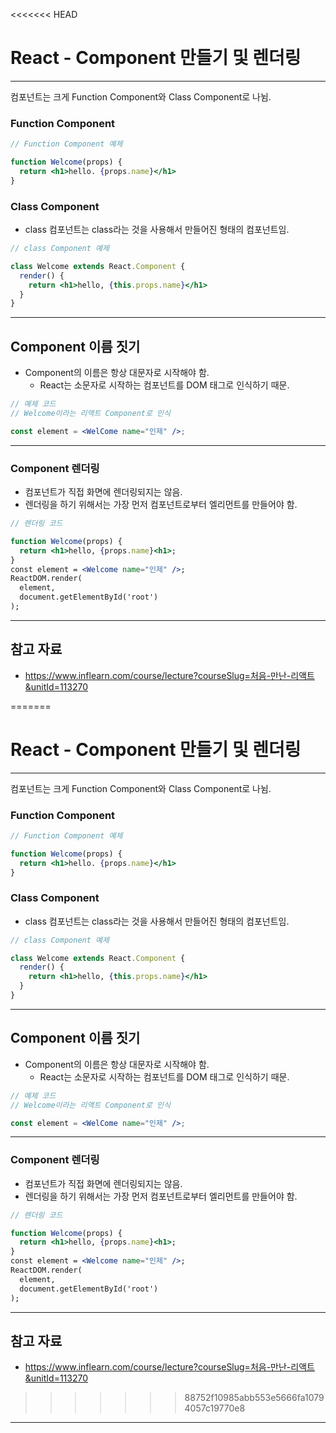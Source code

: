 <<<<<<< HEAD
# React - Component 만들기 및 렌더링

------

컴포넌트는 크게 Function Component와 Class Component로 나뉨.

### Function Component

```jsx
// Function Component 예제

function Welcome(props) {
  return <h1>hello. {props.name}</h1>
}
```

### Class Component

- class 컴포넌트는 class라는 것을 사용해서 만들어진 형태의 컴포넌트임.

```jsx
// class Component 예제

class Welcome extends React.Component {
  render() {
    return <h1>hello, {this.props.name}</h1>
  }
}
```

------

## Component 이름 짓기

- Component의 이름은 항상 대문자로 시작해야 함.
  - React는 소문자로 시작하는 컴포넌트를 DOM 태그로 인식하기 때문.

```jsx
// 예제 코드
// Welcome이라는 리액트 Component로 인식

const element = <WelCome name="인제" />;
```

------

### Component 렌더링

- 컴포넌트가 직접 화면에 렌더링되지는 않음.
- 렌더링을 하기 위해서는 가장 먼저 컴포넌트로부터 엘리먼트를 만들어야 함.

```jsx
// 렌더링 코드

function Welcome(props) {
  return <h1>hello, {props.name}<h1>;
}
const element = <Welcome name="인제" />;
ReactDOM.render(
  element,
  document.getElementById('root')
);
```

------

## 참고 자료

- https://www.inflearn.com/course/lecture?courseSlug=처음-만난-리액트&unitId=113270

=======
# React - Component 만들기 및 렌더링

------

컴포넌트는 크게 Function Component와 Class Component로 나뉨.

### Function Component

```jsx
// Function Component 예제

function Welcome(props) {
  return <h1>hello. {props.name}</h1>
}
```

### Class Component

- class 컴포넌트는 class라는 것을 사용해서 만들어진 형태의 컴포넌트임.

```jsx
// class Component 예제

class Welcome extends React.Component {
  render() {
    return <h1>hello, {this.props.name}</h1>
  }
}
```

------

## Component 이름 짓기

- Component의 이름은 항상 대문자로 시작해야 함.
  - React는 소문자로 시작하는 컴포넌트를 DOM 태그로 인식하기 때문.

```jsx
// 예제 코드
// Welcome이라는 리액트 Component로 인식

const element = <WelCome name="인제" />;
```

------

### Component 렌더링

- 컴포넌트가 직접 화면에 렌더링되지는 않음.
- 렌더링을 하기 위해서는 가장 먼저 컴포넌트로부터 엘리먼트를 만들어야 함.

```jsx
// 렌더링 코드

function Welcome(props) {
  return <h1>hello, {props.name}<h1>;
}
const element = <Welcome name="인제" />;
ReactDOM.render(
  element,
  document.getElementById('root')
);
```

------

## 참고 자료

- https://www.inflearn.com/course/lecture?courseSlug=처음-만난-리액트&unitId=113270

>>>>>>> 88752f10985abb553e5666fa10794057c19770e8
------